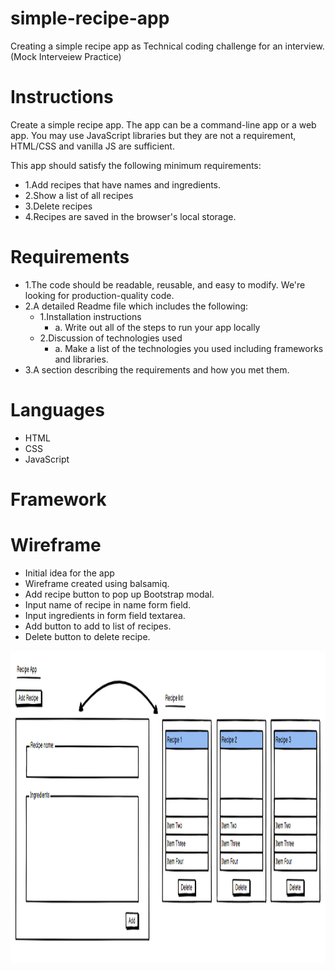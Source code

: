 # simple-recipe-app
Creating a simple recipe app as Technical coding challenge for an interview. (Mock Interveiew Practice)

# Instructions
Create a simple recipe app. The app can be a command-line app or a web app. You may use JavaScript libraries but they are not a requirement, HTML/CSS and vanilla JS are sufficient.

This app should satisfy the following minimum requirements:
- 1.Add recipes that have names and ingredients.
- 2.Show a list of all recipes
- 3.Delete recipes
- 4.Recipes are saved in the browser's local storage.

# Requirements
- 1.The code should be readable, reusable, and easy to modify. We're looking for production-quality code.
- 2.A detailed Readme file which includes the following:
    - 1.Installation instructions
        - a. Write out all of the steps to run your app locally
    - 2.Discussion of technologies used
        - a. Make a list of the technologies you used including frameworks and libraries.
- 3.A section describing the requirements and how you met them.

# Languages
- HTML
- CSS
- JavaScript

# Framework

# Wireframe
- Initial idea for the app
- Wireframe created using balsamiq.
- Add recipe button to pop up Bootstrap modal.
- Input name of recipe in name form field.
- Input ingredients in form field textarea.
- Add button to add to list of recipes.
- Delete button to delete recipe.

<img src="./img/idea.PNG"  height="500"/>
